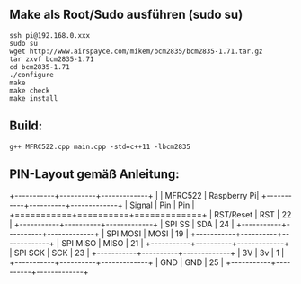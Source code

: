 ## Make als Root/Sudo ausführen (sudo su)

```
ssh pi@192.168.0.xxx
sudo su
wget http://www.airspayce.com/mikem/bcm2835/bcm2835-1.71.tar.gz
tar zxvf bcm2835-1.71
cd bcm2835-1.71
./configure
make
make check
make install
```

## Build:
```
g++ MFRC522.cpp main.cpp -std=c++11 -lbcm2835
```

## PIN-Layout gemäß Anleitung: 

+-----------+----------+-------------+
|           | MFRC522  | Raspberry Pi|
+-----------+----------+-------------+
| Signal    | Pin      | Pin         |
+===========+==========+=============+
| RST/Reset | RST      | 22          |
+-----------+----------+-------------+
| SPI SS    | SDA      | 24          |
+-----------+----------+-------------+
| SPI MOSI  | MOSI     | 19          |
+-----------+----------+-------------+
| SPI MISO  | MISO     | 21          |
+-----------+----------+-------------+
| SPI SCK   | SCK      | 23          |
+-----------+----------+-------------+
| 3V        | 3v       | 1           |
+-----------+----------+-------------+
| GND       | GND      | 25          |
+-----------+----------+-------------+
